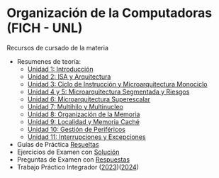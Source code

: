 # Organización de la Computadoras (FICH - UNL)

Recursos de cursado de la materia

- Resumenes de teoría:
  - [Unidad 1: Introducción](https://github.com/Lucasa98/Org-Computadoras/blob/main/Teoria/Unidad%201%20-%20Conceptos.pdf)
  - [Unidad 2: ISA y Arquitectura](https://github.com/Lucasa98/Org-Computadoras/blob/main/Teoria/Unidad%202%20-%20Niveles%20de%20Abstracci%C3%B3n%2C%20ISA%20y%20Arquitectura.pdf)
  - [Unidad 3: Ciclo de Instrucción y Microarquitectura Monociclo](https://github.com/Lucasa98/Org-Computadoras/blob/main/Teoria/Unidad%203%20-%20Ciclo%20de%20Instrucci%C3%B3n%20e%20Implementaci%C3%B3n%20Monociclo.pdf)
  - [Unidad 4 y 5: Microarquitectura Segmentada y Riesgos](https://github.com/Lucasa98/Org-Computadoras/blob/main/Teoria/Unidad%204%20y%205%20-%20Microarquitectura%20Segmentada%20y%20Riesgos.pdf)
  - [Unidad 6: Microarquitectura Superescalar](https://github.com/Lucasa98/Org-Computadoras/blob/main/Teoria/Unidad%206%20-%20Microarquitectura%20Superescalar.pdf)
  - [Unidad 7: Multihilo y Multinucleo](https://github.com/Lucasa98/Org-Computadoras/blob/main/Teoria/Unidad%207%20-%20Arquitectura%20Multihilo%20y%20Multinucleo.pdf)
  - [Unidad 8: Organización de la Memoria](https://github.com/Lucasa98/Org-Computadoras/blob/main/Teoria/Unidad%208%20-%20Organizaci%C3%B3n%20de%20la%20Memoria.pdf)
  - [Unidad 9: Localidad y Memoria Caché](https://github.com/Lucasa98/Org-Computadoras/blob/main/Teoria/Unidad%209%20-%20Localidad%20y%20Memoria%20Cache.pdf)
  - [Unidad 10: Gestión de Periféricos](https://github.com/Lucasa98/Org-Computadoras/blob/main/Teoria/Unidad%2010%20-%20Gesti%C3%B3n%20de%20Perif%C3%A9ricos.pdf)
  - [Unidad 11: Interrupciones y Excepciones](https://github.com/Lucasa98/Org-Computadoras/blob/main/Teoria/Unidad%2011%20-%20Interrupciones%20y%20Excepciones.pdf)
- Guías de Práctica [Resueltas](https://github.com/Lucasa98/Org-Computadoras/tree/main/Practica)
- Ejercicios de Examen con [Solución](https://github.com/Lucasa98/Org-Computadoras/blob/main/Examenes/Soluciones/Practica%20de%20Examen.pdf)
- Preguntas de Examen con [Respuestas](https://github.com/Lucasa98/Org-Computadoras/blob/main/Examenes/Soluciones/Preguntas%20de%20Examen.pdf)
- Trabajo Práctico Integrador ([2023](https://github.com/Lucasa98/Org-Computadoras/tree/main/TPI%20(2023)))([2024](https://github.com/hPixal/simple-risc-v))
